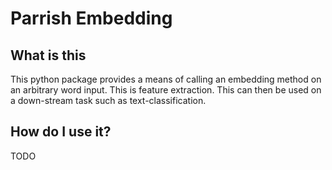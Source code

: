 # Parrish Embedding
## What is this
This python package provides a means of calling an embedding method on an arbitrary word input. This is feature extraction. This can then be used on a down-stream task such as text-classification.
## How do I use it?
TODO